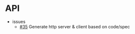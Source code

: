 # API

- issues
  - [#35](https://github.com/dyweb/go.ice/issues/35) Generate http server & client based on code/spec